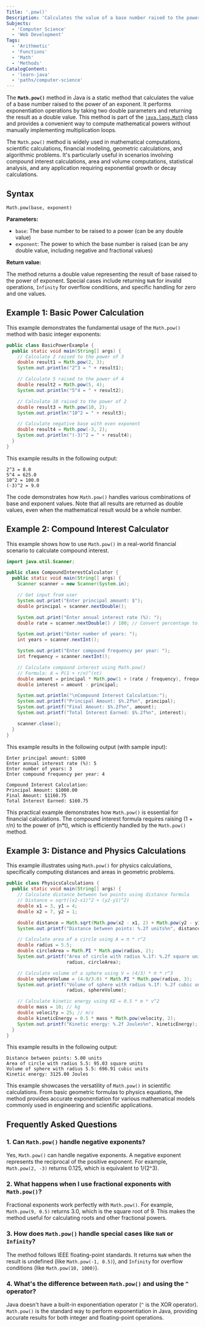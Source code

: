 ```yaml
---
Title: '.pow()'
Description: 'Calculates the value of a base number raised to the power of an exponent.'
Subjects:
  - 'Computer Science'
  - 'Web Development'
Tags:
  - 'Arithmetic'
  - 'Functions'
  - 'Math'
  - 'Methods'
CatalogContent:
  - 'learn-java'
  - 'paths/computer-science'
---
```


The **`Math.pow()`** method in Java is a static method that calculates the value of a base number raised to the power of an exponent. It performs exponentiation operations by taking two double parameters and returning the result as a double value. This method is part of the [`java.lang.Math`](https://www.codecademy.com/resources/docs/java/math-methods) class and provides a convenient way to compute mathematical powers without manually implementing multiplication loops.

The `Math.pow()` method is widely used in mathematical computations, scientific calculations, financial modeling, geometric calculations, and algorithmic problems. It's particularly useful in scenarios involving compound interest calculations, area and volume computations, statistical analysis, and any application requiring exponential growth or decay calculations.

## Syntax

```pseudo
Math.pow(base, exponent)
```

**Parameters:**

- `base`: The base number to be raised to a power (can be any double value)
- `exponent`: The power to which the base number is raised (can be any double value, including negative and fractional values)

**Return value:**

The method returns a double value representing the result of base raised to the power of exponent. Special cases include returning `NaN` for invalid operations, `Infinity` for overflow conditions, and specific handling for zero and one values.

## Example 1: Basic Power Calculation

This example demonstrates the fundamental usage of the `Math.pow()` method with basic integer exponents:

```java
public class BasicPowerExample {
  public static void main(String[] args) {
    // Calculate 2 raised to the power of 3
    double result1 = Math.pow(2, 3);
    System.out.println("2^3 = " + result1);

    // Calculate 5 raised to the power of 4
    double result2 = Math.pow(5, 4);
    System.out.println("5^4 = " + result2);

    // Calculate 10 raised to the power of 2
    double result3 = Math.pow(10, 2);
    System.out.println("10^2 = " + result3);

    // Calculate negative base with even exponent
    double result4 = Math.pow(-3, 2);
    System.out.println("(-3)^2 = " + result4);
  }
}
```

This example results in the following output:

```shell
2^3 = 8.0
5^4 = 625.0
10^2 = 100.0
(-3)^2 = 9.0
```

The code demonstrates how `Math.pow()` handles various combinations of base and exponent values. Note that all results are returned as double values, even when the mathematical result would be a whole number.

## Example 2: Compound Interest Calculator

This example shows how to use `Math.pow()` in a real-world financial scenario to calculate compound interest.

```java
import java.util.Scanner;

public class CompoundInterestCalculator {
  public static void main(String[] args) {
    Scanner scanner = new Scanner(System.in);

    // Get input from user
    System.out.print("Enter principal amount: $");
    double principal = scanner.nextDouble();

    System.out.print("Enter annual interest rate (%): ");
    double rate = scanner.nextDouble() / 100; // Convert percentage to decimal

    System.out.print("Enter number of years: ");
    int years = scanner.nextInt();

    System.out.print("Enter compound frequency per year: ");
    int frequency = scanner.nextInt();

    // Calculate compound interest using Math.pow()
    // Formula: A = P(1 + r/n)^(nt)
    double amount = principal * Math.pow(1 + (rate / frequency), frequency * years);
    double interest = amount - principal;

    System.out.println("\nCompound Interest Calculation:");
    System.out.printf("Principal Amount: $%.2f%n", principal);
    System.out.printf("Final Amount: $%.2f%n", amount);
    System.out.printf("Total Interest Earned: $%.2f%n", interest);

    scanner.close();
  }
}
```

This example results in the following output (with sample input):

```shell
Enter principal amount: $1000
Enter annual interest rate (%): 5
Enter number of years: 3
Enter compound frequency per year: 4

Compound Interest Calculation:
Principal Amount: $1000.00
Final Amount: $1160.75
Total Interest Earned: $160.75
```

This practical example demonstrates how `Math.pow()` is essential for financial calculations. The compound interest formula requires raising (1 + r/n) to the power of (n\*t), which is efficiently handled by the `Math.pow()` method.

## Example 3: Distance and Physics Calculations

This example illustrates using `Math.pow()` for physics calculations, specifically computing distances and areas in geometric problems.

```java
public class PhysicsCalculations {
  public static void main(String[] args) {
    // Calculate distance between two points using distance formula
    // Distance = sqrt((x2-x1)^2 + (y2-y1)^2)
    double x1 = 3, y1 = 4;
    double x2 = 7, y2 = 1;

    double distance = Math.sqrt(Math.pow(x2 - x1, 2) + Math.pow(y2 - y1, 2));
    System.out.printf("Distance between points: %.2f units%n", distance);

    // Calculate area of a circle using A = π * r^2
    double radius = 5.5;
    double circleArea = Math.PI * Math.pow(radius, 2);
    System.out.printf("Area of circle with radius %.1f: %.2f square units%n",
                      radius, circleArea);

    // Calculate volume of a sphere using V = (4/3) * π * r^3
    double sphereVolume = (4.0/3.0) * Math.PI * Math.pow(radius, 3);
    System.out.printf("Volume of sphere with radius %.1f: %.2f cubic units%n",
                      radius, sphereVolume);

    // Calculate kinetic energy using KE = 0.5 * m * v^2
    double mass = 10; // kg
    double velocity = 25; // m/s
    double kineticEnergy = 0.5 * mass * Math.pow(velocity, 2);
    System.out.printf("Kinetic energy: %.2f Joules%n", kineticEnergy);
  }
}
```

This example results in the following output:

```shell
Distance between points: 5.00 units
Area of circle with radius 5.5: 95.03 square units
Volume of sphere with radius 5.5: 696.91 cubic units
Kinetic energy: 3125.00 Joules
```

This example showcases the versatility of `Math.pow()` in scientific calculations. From basic geometric formulas to physics equations, the method provides accurate exponentiation for various mathematical models commonly used in engineering and scientific applications.

## Frequently Asked Questions

### 1. Can `Math.pow()` handle negative exponents?

Yes, `Math.pow()` can handle negative exponents. A negative exponent represents the reciprocal of the positive exponent. For example, `Math.pow(2, -3)` returns 0.125, which is equivalent to 1/(2^3).

### 2. What happens when I use fractional exponents with `Math.pow()`?

Fractional exponents work perfectly with `Math.pow()`. For example, `Math.pow(9, 0.5)` returns 3.0, which is the square root of 9. This makes the method useful for calculating roots and other fractional powers.

### 3. How does `Math.pow()` handle special cases like `NaN` or `Infinity`?

The method follows IEEE floating-point standards. It returns `NaN` when the result is undefined (like `Math.pow(-1, 0.5)`), and `Infinity` for overflow conditions (like `Math.pow(10, 1000)`).

### 4. What's the difference between `Math.pow()` and using the `^` operator?

Java doesn't have a built-in exponentiation operator (`^` is the XOR operator). `Math.pow()` is the standard way to perform exponentiation in Java, providing accurate results for both integer and floating-point operations.

